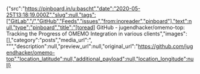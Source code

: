 {"src":"https://pinboard.in/u:bascht","date":"2020-05-25T13:18:19.000Z","slug":null,"tags":["GitLab","/","GitHub","Feeds","issues","from:inoreader","pinboard"],"text":null,"type":"pinboard","title":"[toread] GitHub - jugendhacker/omemo-top: Tracking the Progress of OMEMO Integration in various clients","images":[],"category":"posts","media_url":", \"\"","description":null,"preview_url":null,"original_url":"https://github.com/jugendhacker/omemo-top","location_latitude":null,"additional_payload":null,"location_longitude":null}